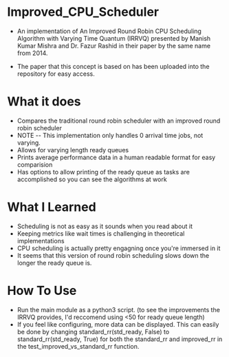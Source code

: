 # Improved_CPU_Scheduler
* An implementation of An Improved Round Robin CPU Scheduling Algorithm with Varying Time Quantum (IRRVQ) presented by Manish Kumar Mishra and Dr. Fazur Rashid in their paper by the same name from 2014.

* The paper that this concept is based on has been uploaded into the repository for easy access.

# What it does
* Compares the traditional round robin scheduler with an improved round robin scheduler
* NOTE -- This implementation only handles 0 arrival time jobs, not varying.
* Allows for varying length ready queues
* Prints average performance data in a human readable format for easy comparision
* Has options to allow printing of the ready queue as tasks are accomplished so you can see the algorithms at work

# What I Learned
* Scheduling is not as easy as it sounds when you read about it
* Keeping metrics like wait times is challenging in theoretical implementations
* CPU scheduling is actually pretty engagning once you're immersed in it
* It seems that this version of round robin scheduling slows down the longer the ready queue is.  

# How To Use
* Run the main module as a python3 script. (to see the improvements the IRRVQ provides, I'd reccomend using <50 for ready queue length)
* If you feel like configuring, more data can be displayed. This can easily be done by changing standard_rr(std_ready, False) to standard_rr(std_ready, True) for both the standard_rr and improved_rr in the test_improved_vs_standard_rr function.
